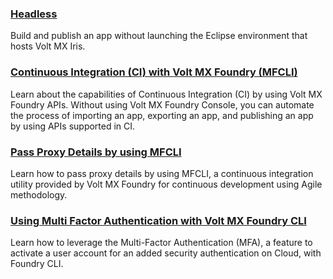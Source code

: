 
### [Headless](../Iris/iris_user_guide/Content/CommandLine.md)
Build and publish an app without launching the Eclipse environment that hosts Volt MX Iris.

### [Continuous Integration (CI) with Volt MX Foundry (MFCLI)](Foundry/voltmx_foundry_user_guide/Content/CI_Foundry.md)
Learn about the capabilities of Continuous Integration (CI) by using Volt MX Foundry APIs. Without using Volt MX Foundry Console, you can automate the process of importing an app, exporting an app, and publishing an app by using APIs supported in CI.

### [Pass Proxy Details by using MFCLI](https://support.hcltechsw.com/csm?id=kb_search)
Learn how to pass proxy details by using MFCLI, a continuous integration utility provided by Volt MX Foundry for continuous development using Agile methodology.

### [Using Multi Factor Authentication with Volt MX Foundry CLI](Foundry/voltmx_foundry_user_guide/Content/MFA_for_CLI.md)
Learn how to leverage the Multi-Factor Authentication (MFA), a feature to activate a user account for an added security authentication on Cloud, with Foundry CLI.
